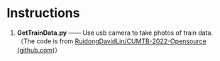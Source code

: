 # Instructions

1. **GetTrainData.py** —— Use usb camera to take photos of train data.（The code is from [RuidongDavidLin/CUMTB-2022-Opensource (github.com)](https://github.com/RuidongDavidLin/CUMTB-2022-Opensource)）
